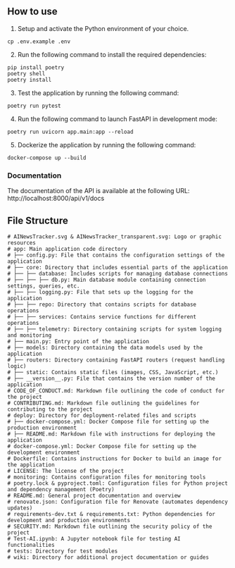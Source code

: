 ## How to use

1. Setup and activate the Python environment of your choice.

```shell
cp .env.example .env
```

2. Run the following command to install the required dependencies:

```shell
pip install poetry
poetry shell
poetry install
```

3. Test the application by running the following command:

```shell
poetry run pytest
```

4. Run the following command to launch FastAPI in development mode:

```shell
poetry run uvicorn app.main:app --reload
```

5. Dockerize the application by running the following command:

```shell
docker-compose up --build
```

### Documentation

The documentation of the API is available at the following URL: http://localhost:8000/api/v1/docs

## File Structure

```shell
# AINewsTracker.svg & AINewsTracker_transparent.svg: Logo or graphic resources
# app: Main application code directory
# ├── config.py: File that contains the configuration settings of the application
# ├── core: Directory that includes essential parts of the application
# ├── ├── database: Includes scripts for managing database connections
# ├── ├── ├── db.py: Main database module containing connection settings, queries, etc.
# ├── ├── logging.py: File that sets up the logging for the application
# ├── ├── repo: Directory that contains scripts for database operations
# ├── ├── services: Contains service functions for different operations
# ├── ├── telemetry: Directory containing scripts for system logging and monitoring
# ├── main.py: Entry point of the application
# ├── models: Directory containing the data models used by the application
# ├── routers: Directory containing FastAPI routers (request handling logic)
# ├── static: Contains static files (images, CSS, JavaScript, etc.)
# ├── __version__.py: File that contains the version number of the application
# CODE_OF_CONDUCT.md: Markdown file outlining the code of conduct for the project
# CONTRIBUTING.md: Markdown file outlining the guidelines for contributing to the project
# deploy: Directory for deployment-related files and scripts
# ├── docker-compose.yml: Docker Compose file for setting up the production environment
# ├── README.md: Markdown file with instructions for deploying the application
# docker-compose.yml: Docker Compose file for setting up the development environment
# Dockerfile: Contains instructions for Docker to build an image for the application
# LICENSE: The license of the project
# monitoring: Contains configuration files for monitoring tools
# poetry.lock & pyproject.toml: Configuration files for Python project and dependency management (Poetry)
# README.md: General project documentation and overview
# renovate.json: Configuration file for Renovate (automates dependency updates)
# requirements-dev.txt & requirements.txt: Python dependencies for development and production environments
# SECURITY.md: Markdown file outlining the security policy of the project
# Test-AI.ipynb: A Jupyter notebook file for testing AI functionalities
# tests: Directory for test modules
# wiki: Directory for additional project documentation or guides

```